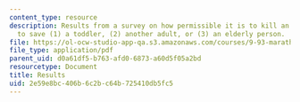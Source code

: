 ```yaml
---
content_type: resource
description: Results from a survey on how permissible it is to kill an adult, in order
  to save (1) a toddler, (2) another adult, or (3) an elderly person.
file: https://ol-ocw-studio-app-qa.s3.amazonaws.com/courses/9-93-marathon-moral-reasoning-laboratory-january-iap-2007/2e59e8bc406b6c2bc64b725410db5fc5_results.pdf
file_type: application/pdf
parent_uid: d0a61df5-b763-afd0-6873-a60d5f05a2bd
resourcetype: Document
title: Results
uid: 2e59e8bc-406b-6c2b-c64b-725410db5fc5
---
```


